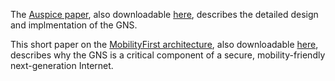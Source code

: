 The [Auspice paper](http://dl.acm.org/citation.cfm?id=2626331), also downloadable 
[here](http://people.cs.umass.edu/~arun/papers/auspice.pdf), describes the detailed design and implmentation of the GNS.

This short paper on the [MobilityFirst architecture](http://www.sigcomm.org/ccr/papers/2014/July/0000000.0000011), also downloadable 
[here](https://www.cics.umass.edu/~arun/papers/MF-CCR.pdf), describes why the GNS is a critical component of a secure, 
mobility-friendly next-generation Internet.

